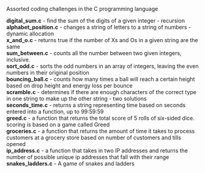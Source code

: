 Assorted coding challenges in the C programming language<br>

<b>digital_sum.c</b> - find the sum of the digits of a given integer - recursion<br>
<b>alphabet_position.c</b> - changes a string of letters to a string of numbers - dynamic allocation<br>
<b>x_and_o.c</b> - returns true if the number of Xs and Os in a given string are the same<br>
<b>sum_between.c</b> - counts all the number between two given integers, inclusive. <br>
<b>sort_odd.c</b> - sorts the odd numbers in an array of integers, leaving the even numbers in their original position<br>
<b>bouncing_ball.c</b> - counts how many times a ball will reach a certain height based on drop height and energy loss per bounce<br>
<b>scramble.c</b> - determines if there are enough characters of the correct type in one string to make up the other string - two solutions<br>
<b>seconds_time.c</b> - returns a string representing time based on seconds entered into a function, up to 99:59:59<br>
<b>greed.c</b> - a function that returns the total score of 5 rolls of six-sided dice. scoring is based on a game called Greed<br>
<b>groceries.c</b> - a function that returns the amount of time it takes to process customers at a grocery store based on number of customers and tills opened<br>
<b>ip_address.c</b> - a function that takes in two IP addresses and returns the number of possible unique ip addresses that fall with their range<br>
<b>snakes_ladders.c</b> - A game of snakes and ladders<br>
<b></b><br>